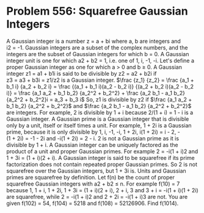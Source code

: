 # Problem 556: Squarefree Gaussian Integers
A Gaussian integer is a number z = a + bi where a, b are integers and
i2 = -1. Gaussian integers are a subset of the complex numbers, and the
integers are the subset of Gaussian integers for which b = 0. A Gaussian
integer unit is one for which a2 + b2 = 1, i.e. one of 1, i, -1, -i.
Let's define a proper Gaussian integer as one for which a &gt; 0 and
b ≥ 0. A Gaussian integer z1 = a1 + b1i is said to be divisible by
z2 = a2 + b2i if z3 = a3 + b3i = z1/z2 is a Gaussian integer. \$\\frac
{z\_1} {z\_2} = \\frac {a\_1 + b\_1 i} {a\_2 + b\_2 i} = \\frac {(a\_1 +
b\_1 i)(a\_2 - b\_2 i)} {(a\_2 + b\_2 i)(a\_2 - b\_2 i)} = \\frac {a\_1
a\_2 + b\_1 b\_2} {a\_2\^2 + b\_2\^2} + \\frac {a\_2 b\_1 - a\_1 b\_2}
{a\_2\^2 + b\_2\^2}i = a\_3 + b\_3 i\$ So, z1 is divisible by z2 if
\$\\frac {a\_1 a\_2 + b\_1 b\_2} {a\_2\^2 + b\_2\^2}\$ and \$\\frac
{a\_2 b\_1 - a\_1 b\_2} {a\_2\^2 + b\_2\^2}\$ are integers. For example,
2 is divisible by 1 + i because 2/(1 + i) = 1 - i is a Gaussian integer.
A Gaussian prime is a Gaussian integer that is divisible only by a unit,
itself or itself times a unit. For example, 1 + 2i is a Gaussian prime,
because it is only divisible by 1, i, -1, -i, 1 + 2i, i(1 + 2i) = i - 2,
-(1 + 2i) = -1 - 2i and -i(1 + 2i) = 2 - i. 2 is not a Gaussian prime as
it is divisible by 1 + i. A Gaussian integer can be uniquely factored as
the product of a unit and proper Gaussian primes. For example
2 = -i(1 + i)2 and 1 + 3i = (1 + i)(2 + i). A Gaussian integer is said
to be squarefree if its prime factorization does not contain repeated
proper Gaussian primes. So 2 is not squarefree over the Gaussian
integers, but 1 + 3i is. Units and Gaussian primes are squarefree by
definition. Let f(n) be the count of proper squarefree Gaussian integers
with a2 + b2 ≤ n. For example f(10) = 7 because 1, 1 + i, 1 + 2i,
1 + 3i = (1 + i)(2 + i), 2 + i, 3 and 3 + i = -i(1 + i)(1 + 2i) are
squarefree, while 2 = -i(1 + i)2 and 2 + 2i = -i(1 + i)3 are not. You
are given f(102) = 54, f(104) = 5218 and f(108) = 52126906. Find
f(1014).
